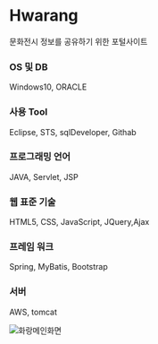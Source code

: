 # Hwarang  

문화전시 정보를 공유하기 위한 포털사이트

### OS 및 DB
Windows10, ORACLE
### 사용 Tool
Eclipse, STS, sqlDeveloper, Githab
### 프로그래밍 언어
JAVA, Servlet, JSP
### 웹 표준 기술
HTML5, CSS, JavaScript, JQuery,Ajax
### 프레임 워크
Spring, MyBatis, Bootstrap
### 서버
AWS, tomcat

![화랑메인화면](https://user-images.githubusercontent.com/53885622/74455432-a496e680-4ec8-11ea-8914-45b4d3668bb1.jpg)

